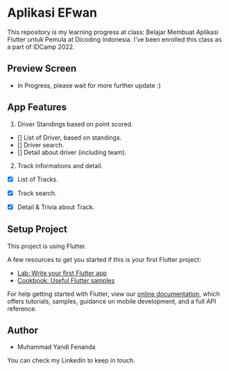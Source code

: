 # Aplikasi EFwan

This repository is my learning progress at class: Belajar Membuat Aplikasi Flutter untuk Pemula at Dicoding Indonesia. I've been enrolled this class as a part of IDCamp 2022.

## Preview Screen

- In Progress, please wait for more further update :)

## App Features

1. Driver Standings based on point scored.
- [] List of Driver, based on standings.
- [] Driver search.
- [] Detail about driver (including team).

2. Track informations and detail.
- [x] List of Tracks.
- [x] Track search.
- [x] Detail & Trivia about Track.


## Setup Project

This project is using Flutter.

A few resources to get you started if this is your first Flutter project:

- [Lab: Write your first Flutter app](https://flutter.dev/docs/get-started/codelab)
- [Cookbook: Useful Flutter samples](https://flutter.dev/docs/cookbook)

For help getting started with Flutter, view our
[online documentation](https://flutter.dev/docs), which offers tutorials,
samples, guidance on mobile development, and a full API reference.

## Author 

- Muhammad Yandi Fenanda

You can check my LinkedIn to keep in touch.